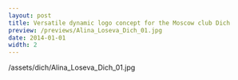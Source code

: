 ```yaml
---
layout: post
title: Versatile dynamic logo concept for the Moscow club Dich
preview: /previews/Alina_Loseva_Dich_01.jpg
date: 2014-01-01
width: 2
---
```

/assets/dich/Alina_Loseva_Dich_01.jpg
